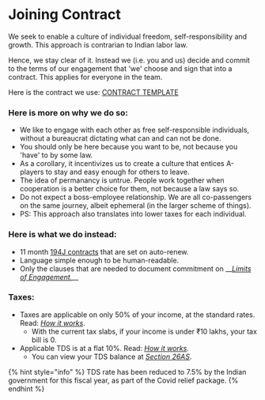 # Joining Contract

We seek to enable a culture of individual freedom, self-responsibility and growth. This approach is contrarian to Indian labor law.  
  
Hence, we stay clear of it. Instead we \(i.e. you and us\) decide and commit to the terms of our engagement that 'we' choose and sign that into a contract. This applies for everyone in the team.

Here is the contract we use: [CONTRACT TEMPLATE](https://docs.google.com/document/d/11J0nJaAOqBjHGz4J0JK4b4cW-BGTOc31rpAWuJsjomI/edit)

### Here is more on why we do so:

* We like to engage with each other as free self-responsible individuals, without a bureaucrat dictating what can and can not be done.
* You should only be here because you want to be, not because you 'have' to by some law.
* As a corollary, it incentivizes us to create a culture that entices A-players to stay and easy enough for others to leave.
* The idea of permanancy is untrue. People work together when cooperation is a better choice for them, not because a law says so.
* Do not expect a boss-employee relationship. We are all co-passengers on the same journey, albeit ephemeral \(in the larger scheme of things\).
* PS: This approach also translates into lower taxes for each individual.

### Here is what we do instead:

* 11 month [194J contracts](https://cleartax.in/s/section-194j/) that are set on auto-renew.
* Language simple enough to be human-readable.
* Only the clauses that are needed to document commitment on __[_Limits of Engagement._](http://playbook.thevantageproject.com/principles/limits)\_\_

### Taxes:

* Taxes are applicable on only 50% of your income, at the standard rates. Read: [_How it works_](https://cleartax.in/s/easiest-way-to-file-returns-and-save-taxes-for-creative-professionals).
  * With the current tax slabs, if your income is under ₹10 lakhs, your tax bill is 0.
* Applicable TDS is at a flat 10%. Read: [_How it works_](https://cleartax.in/s/section-194j/#Threshold)_._
  * You can view your TDS balance at [_Section 26AS_](https://www.incometaxindia.gov.in/Pages/tax-services/online-26AS-traces.aspx). 

{% hint style="info" %}
TDS rate has been reduced to 7.5% by the Indian government for this fiscal year, as part of the Covid relief package.
{% endhint %}



#### 

